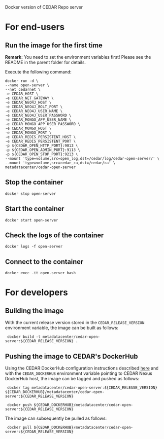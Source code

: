 Docker version of CEDAR Repo server

# For end-users

## Run the image for the first time

**Remark:** You need to set the environment variables first! Please see the README in the parent folder for details.

Execute the following command:

````
docker run -d \
--name open-server \
--net cedarnet \
-e CEDAR_HOST \
-e CEDAR_NET_GATEWAY \
-e CEDAR_NEO4J_HOST \
-e CEDAR_NEO4J_BOLT_PORT \
-e CEDAR_NEO4J_USER_NAME \
-e CEDAR_NEO4J_USER_PASSWORD \
-e CEDAR_MONGO_APP_USER_NAME \
-e CEDAR_MONGO_APP_USER_PASSWORD \
-e CEDAR_MONGO_HOST \
-e CEDAR_MONGO_PORT \
-e CEDAR_REDIS_PERSISTENT_HOST \
-e CEDAR_REDIS_PERSISTENT_PORT \
-p ${CEDAR_OPEN_HTTP_PORT}:9013 \
-p ${CEDAR_OPEN_ADMIN_PORT}:9113 \
-p ${CEDAR_OPEN_STOP_PORT}:9213 \
--mount 'type=volume,src=open_log,dst=/cedar/log/cedar-open-server/' \
--mount 'type=volume,src=cedar_ca,dst=/cedar/ca' \
metadatacenter/cedar-open-server
````

## Stop the container

    docker stop open-server

## Start the container

    docker start open-server

## Check the logs of the container

    docker logs -f open-server

## Connect to the container

    docker exec -it open-server bash

# For developers

## Building the image

With the current release version stored in the `CEDAR_RELEASE_VERSION` environment variable, the image can be built as follows:

     docker build -t metadatacenter/cedar-open-server:${CEDAR_RELEASE_VERSION} .

## Pushing the image to CEDAR's DockerHub

Using the CEDAR DockerHub configuration instructions described [here](https://github.com/metadatacenter/cedar-conf/wiki/Configuring-Docker-to-use-the-CEDAR-Nexus-DockerHub) and with the `CEDAR_DOCKERHUB` environment variable pointing to CEDAR Nexus DockerHub host, the image can be tagged and pushed as follows:

     docker tag metadatacenter/cedar-open-server:${CEDAR_RELEASE_VERSION} ${CEDAR_DOCKERHUB}/metadatacenter/cedar-open-server:${CEDAR_RELEASE_VERSION}

     docker push ${CEDAR_DOCKERHUB}/metadatacenter/cedar-open-server:${CEDAR_RELEASE_VERSION}

The image can subsequently be pulled as follows:

     docker pull ${CEDAR_DOCKERHUB}/metadatacenter/cedar-open-server:${CEDAR_RELEASE_VERSION}
